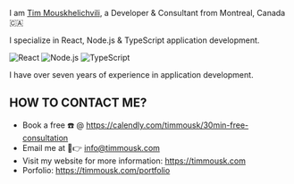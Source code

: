 I am [Tim Mouskhelichvili](https://timmousk.com), a Developer & Consultant from Montreal, Canada 🇨🇦

I specialize in React, Node.js & TypeScript application development.

![React](https://img.shields.io/badge/-React-/?style=flat-square&logo=react&logoColor=FFF&color=blue)
![Node.js](https://img.shields.io/badge/-Node.js-/?style=flat-square&logo=node.js&logoColor=FFF&color=green)
![TypeScript](https://img.shields.io/badge/-Typescript-/?style=flat-square&logo=javascript&logoColor=FFF&color=2f74c0)

I have over seven years of experience in application development.

## HOW TO CONTACT ME?
* Book a free ☎️ @ https://calendly.com/timmousk/30min-free-consultation
* Email me at 📧👉 info@timmousk.com
* Visit my website for more information: https://timmousk.com
* Porfolio: https://timmousk.com/portfolio
